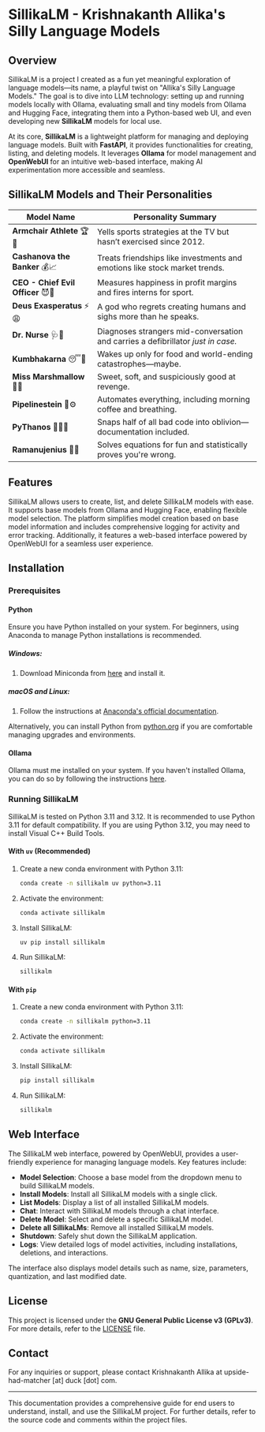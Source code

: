 # SillikaLM - Krishnakanth Allika's Silly Language Models

## Overview

SillikaLM is a project I created as a fun yet meaningful exploration of language models—its name, a playful twist on "Allika's Silly Language Models." The goal is to dive into LLM technology: setting up and running models locally with Ollama, evaluating small and tiny models from Ollama and Hugging Face, integrating them into a Python-based web UI, and even developing new **SillikaLM** models for local use.

At its core, **SillikaLM** is a lightweight platform for managing and deploying language models. Built with **FastAPI**, it provides functionalities for creating, listing, and deleting models. It leverages **Ollama** for model management and **OpenWebUI** for an intuitive web-based interface, making AI experimentation more accessible and seamless.



## **SillikaLM Models and Their Personalities**


| **Model Name**              | **Personality Summary** |
|-----------------------------|-------------------------|
| **Armchair Athlete** 🏆🍕 | Yells sports strategies at the TV but hasn’t exercised since 2012. |
| **Cashanova the Banker** 💰📈 | Treats friendships like investments and emotions like stock market trends. |
| **CEO - Chief Evil Officer** 😈🏢 | Measures happiness in profit margins and fires interns for sport. |
| **Deus Exasperatus** ⚡😩 | A god who regrets creating humans and sighs more than he speaks. |
| **Dr. Nurse** 🩺🔬 | Diagnoses strangers mid-conversation and carries a defibrillator *just in case.* |
| **Kumbhakarna** 😴🍗 | Wakes up only for food and world-ending catastrophes—maybe. |
| **Miss Marshmallow** 🍭💖 | Sweet, soft, and suspiciously good at revenge. |
| **Pipelinestein** 🔬⚙️ | Automates everything, including morning coffee and breathing. |
| **PyThanos** 🧑‍💻🔮 | Snaps half of all bad code into oblivion—documentation included. |
| **Ramanujenius** 🧮🤓 | Solves equations for fun and statistically proves you're wrong. |



## Features

SillikaLM allows users to create, list, and delete SillikaLM models with ease. It supports base models from Ollama and Hugging Face, enabling flexible model selection. The platform simplifies model creation based on base model information and includes comprehensive logging for activity and error tracking. Additionally, it features a web-based interface powered by OpenWebUI for a seamless user experience.

## Installation

### Prerequisites

#### Python

Ensure you have Python installed on your system. For beginners, using Anaconda to manage Python installations is recommended.

##### Windows:
1. Download Miniconda from [here](https://repo.anaconda.com/miniconda/Miniconda3-latest-Windows-x86_64.exe) and install it.

##### macOS and Linux:
1. Follow the instructions at [Anaconda's official documentation](https://www.anaconda.com/docs/getting-started/miniconda/install).

Alternatively, you can install Python from [python.org](https://www.python.org/downloads/) if you are comfortable managing upgrades and environments.

#### Ollama 

Ollama must me installed on your system. If you haven't installed Ollama, you can do so by following the instructions [here](https://ollama.com/download).


### Running SillikaLM 

SillikaLM is tested on Python 3.11 and 3.12. It is recommended to use Python 3.11 for default compatibility. If you are using Python 3.12, you may need to install Visual C++ Build Tools.

#### With `uv` (Recommended)

1. Create a new conda environment with Python 3.11:
    ```sh
    conda create -n sillikalm uv python=3.11
    ```
2. Activate the environment:
    ```sh
    conda activate sillikalm
    ```
3. Install SillikaLM:
    ```sh
    uv pip install sillikalm
    ```
4. Run SillikaLM:
    ```sh
    sillikalm
    ```

#### With `pip`

1. Create a new conda environment with Python 3.11:
    ```sh
    conda create -n sillikalm python=3.11
    ```
2. Activate the environment:
    ```sh
    conda activate sillikalm
    ```
3. Install SillikaLM:
    ```sh
    pip install sillikalm
    ```
4. Run SillikaLM:
    ```sh
    sillikalm
    ```

## Web Interface

The SillikaLM web interface, powered by OpenWebUI, provides a user-friendly experience for managing language models. Key features include:

- **Model Selection**: Choose a base model from the dropdown menu to build SillikaLM models.
- **Install Models**: Install all SillikaLM models with a single click.
- **List Models**: Display a list of all installed SillikaLM models.
- **Chat**: Interact with SillikaLM models through a chat interface.
- **Delete Model**: Select and delete a specific SillikaLM model.
- **Delete all SillikaLMs**: Remove all installed SillikaLM models.
- **Shutdown**: Safely shut down the SillikaLM application.
- **Logs**: View detailed logs of model activities, including installations, deletions, and interactions.

The interface also displays model details such as name, size, parameters, quantization, and last modified date.

## License

This project is licensed under the **GNU General Public License v3 (GPLv3)**. For more details, refer to the [LICENSE](./LICENSE) file.

## Contact

For any inquiries or support, please contact Krishnakanth Allika at upside-had-matcher [at] duck [dot] com.

---

This documentation provides a comprehensive guide for end users to understand, install, and use the SillikaLM project. For further details, refer to the source code and comments within the project files.